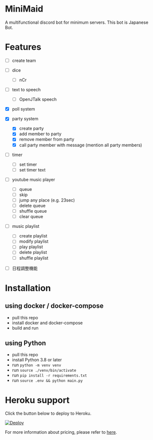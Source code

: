 # MiniMaid
A multifunctional discord bot for minimum servers.
This bot is Japanese Bot.

# Features

- [ ] create team
- [ ] dice
    - [ ] nCr
- [ ] text to speech
    - [ ] OpenJTalk speech
- [x] poll system
- [x] party system
    - [x] create party
    - [x] add member to party
    - [x] remove member from party
    - [x] call party member with message (mention all party members)
- [ ] timer
    - [ ] set timer
    - [ ] set timer text
- [ ] youtube music player
    - [ ] queue
    - [ ] skip
    - [ ] jump any place (e.g. 23sec)
    - [ ] delete queue
    - [ ] shuffle queue
    - [ ] clear queue
- [ ] music playlist
    - [ ] create playlist
    - [ ] modify playlist
    - [ ] play playlist
    - [ ] delete playlist
    - [ ] shuffle playlist
- [ ] 日程調整機能


# Installation

## using docker / docker-compose

- pull this repo
- install docker and docker-compose
- build and run

## using Python

- pull this repo
- install Python 3.8 or later
- run `python -m venv venv`
- run `source ./venv/bin/activate`
- run `pip install -r requirements.txt`
- run `source .env && python main.py`

# Heroku support

Click the button below to deploy to Heroku.

[![Deploy](https://www.herokucdn.com/deploy/button.svg)](https://heroku.com/deploy)

For more information about pricing, please refer to [here](https://www.heroku.com/pricing).
